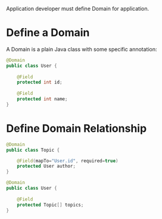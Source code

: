 Application developer must define Domain for application.

# Define a Domain
A Domain is a plain Java class with some specific annotation:
```java
@Domain
public class User {
	
	@Field
	protected int id;
	
	@Field
	protected int name;
}
```

# Define Domain Relationship

```java
@Domain
public class Topic {

	@Field(mapTo="User.id", required=true)
	protected User author;
}

@Domain
public class User {
	
	@Field
	protected Topic[] topics;
}
```